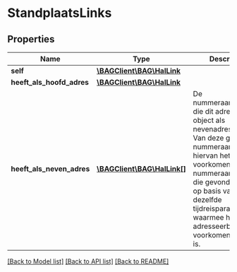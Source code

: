 # StandplaatsLinks

## Properties
Name | Type | Description | Notes
------------ | ------------- | ------------- | -------------
**self** | [**\BAGClient\BAG\HalLink**](HalLink.md) |  | 
**heeft_als_hoofd_adres** | [**\BAGClient\BAG\HalLink**](HalLink.md) |  | 
**heeft_als_neven_adres** | [**\BAGClient\BAG\HalLink[]**](HalLink.md) | De nummeraanduidingen die dit adresseerbare object als nevenadressen heeft. Van deze gerelateerd nummeraanduiding: hiervan het voorkomen van nummeraanduiding die gevonden wordt op basis van dezelfde tijdreisparameters als waarmee het adresseerbare object voorkomen gevonden is. | [optional] 

[[Back to Model list]](../../README.md#documentation-for-models) [[Back to API list]](../../README.md#documentation-for-api-endpoints) [[Back to README]](../../README.md)

